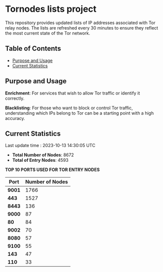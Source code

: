 # Tornodes lists project

This repository provides updated lists of IP addresses associated with Tor relay nodes. The lists are refreshed every 30 minutes to ensure they reflect the most current state of the Tor network.

## Table of Contents

- [Purpose and Usage](#purpose-and-usage)
- [Current Statistics](#current-statistics)


## Purpose and Usage

**Enrichment**: For services that wish to allow Tor traffic or identify it correctly.

**Blacklisting**: For those who want to block or control Tor traffic, understanding which IPs belong to Tor can be a starting point with a high accuracy.

## Current Statistics

Last update time : 2023-10-13 14:30:05 UTC

- **Total Number of Nodes**: 8672
- **Total of Entry Nodes**: 4593

**TOP 10 PORTS USED FOR TOR ENTRY NODES**

| **Port** | **Number of Nodes** |
|------|-----------------|
| **9001**   | 1766  |
| **443**   | 1527  |
| **8443**   | 136  |
| **9000**   | 87  |
| **80**   | 84  |
| **9002**   | 70  |
| **8080**   | 57  |
| **9100**   | 55  |
| **143**   | 47  |
| **110**   | 33  |

